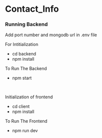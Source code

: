 # Contact_Info
<h3>Running Backend</h3>
<p>Add port number and mongodb url in .env file</p>
<p>For Intitialization</p>
<ul>
  <li>cd backend</li>
  <li>npm install</li>
</ul>
<p>To Run The Backend</p>
<ul>
  <li>npm start</li>
</ul><br/>

<p>Initialization of frontend</p>
<ul>
  <li>cd client</li>
  <li>npm install</li>
</ul>
<p>To Run The Frontend</p>
<ul>
  <li>npm run dev</li>
</ul>
